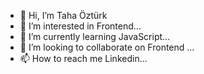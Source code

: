 - 👋 Hi, I’m Taha Öztürk
- 👀 I’m interested in Frontend...
- 🌱 I’m currently learning JavaScript...
- 💞️ I’m looking to collaborate on Frontend ...
- 📫 How to reach me Linkedin...

<!---
OzTaha/OzTaha is a ✨ special ✨ repository because its `README.md` (this file) appears on your GitHub profile.
You can click the Preview link to take a look at your changes.
--->
